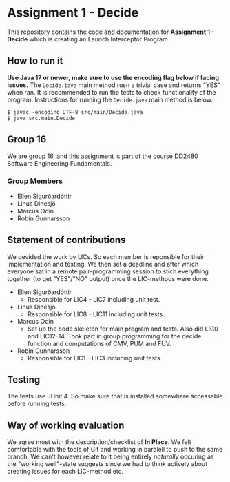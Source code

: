 # Assignment 1 - Decide
This repository contains the code and documentation for **Assignment 1 - Decide** which is creating an Launch Interceptor Program.

## How to run it
**Use Java 17 or newer, make sure to use the encoding flag below if facing issues.**
The `Decide.java` main method rusn a trivial case and returns "YES" when ran. It is recommended to run the tests to check functionality of the program. Instructions for running the `Decide.java` main method is below.
```
$ javac -encoding UTF-8 src/main/Decide.java
$ java src.main.Decide
```

## Group 16
We are group 16, and this assignment is part of the course DD2480 Software Engineering Fundamentals.

### Group Members
- Ellen Sigurðardóttir
- Linus Dinesjö
- Marcus Odin
- Robin Gunnarsson

## Statement of contributions
We devided the work by LICs. So each member is reponsible for their implementation and testing. We then set a deadline and after which everyone sat in a remote pair-programming session to stich everything together (to get "YES"/"NO" output) once the LIC-methods were done.

- Ellen Sigurðardóttir
  - Responsible for LIC4 - LIC7 including unit test. 
- Linus Dinesjö
  - Responsible for LIC8 - LIC11 including unit tests.
- Marcus Odin
  - Set up the code skeleton for main program and tests. Also did LIC0 and LIC12-14. Took part in group programming for the decide function and computations of CMV, PUM and FUV. 
- Robin Gunnarsson
  - Responsible for LIC1 - LIC3 including unit tests.

## Testing
The tests use JUnit 4. So make  sure that is installed somewhere accessable before running tests.

## Way of working evaluation
We agree most with the description/checklist of **In Place**. We felt comfortable with the tools of Git and working in paralell to push to the same branch. We can't however relate to it being entirely *naturally* occuring as the "working well"-state suggests since we had to think actively about creating issues for each LIC-method etc.
